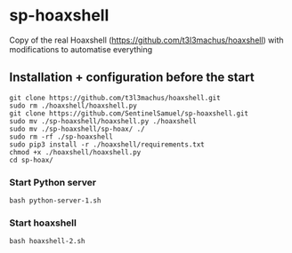# sp-hoaxshell
Copy of the real Hoaxshell (https://github.com/t3l3machus/hoaxshell) with modifications to automatise everything


## Installation + configuration before the start
```
git clone https://github.com/t3l3machus/hoaxshell.git
sudo rm ./hoaxshell/hoaxshell.py
git clone https://github.com/SentinelSamuel/sp-hoaxshell.git
sudo mv ./sp-hoaxshell/hoaxshell.py ./hoaxshell
sudo mv ./sp-hoaxshell/sp-hoax/ ./
sudo rm -rf ./sp-hoaxshell
sudo pip3 install -r ./hoaxshell/requirements.txt
chmod +x ./hoaxshell/hoaxshell.py
cd sp-hoax/
```

### Start Python server
```
bash python-server-1.sh
```
### Start hoaxshell
```
bash hoaxshell-2.sh 
```
